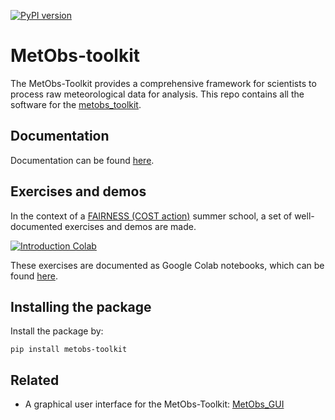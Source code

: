 [![PyPI version](https://badge.fury.io/py/metobs-toolkit.svg)](https://badge.fury.io/py/metobs-toolkit)
# MetObs-toolkit
The MetObs-Toolkit provides a comprehensive framework for scientists to process raw meteorological data for analysis.
This repo contains all the software for the [metobs_toolkit](https://test.pypi.org/project/metobs-toolkit/).

## Documentation
Documentation can be found [here](https://vergauwenthomas.github.io/MetObs_toolkit/).

## Exercises and demos
In the context of a [FAIRNESS (COST action)](https://www.fairness-ca20108.eu/) summer school, a set of well-documented exercises and demos are made. 

[![Introduction Colab](https://colab.research.google.com/assets/colab-badge.svg)](https://colab.research.google.com/github/vergauwenthomas/MetObs_toolkit/blob/master/examples/Introduction_01.ipynb)

These exercises are documented as Google Colab notebooks, which can be found [here](https://drive.google.com/drive/folders/1xdk-enJm75K-qKsQlEHiLRTd_ovzNz7L?usp=sharing).


## Installing the package
Install the package by:

`pip install metobs-toolkit`

## Related
* A graphical user interface for the MetObs-Toolkit: [MetObs_GUI](https://github.com/vergauwenthomas/MetObs_GUI)
